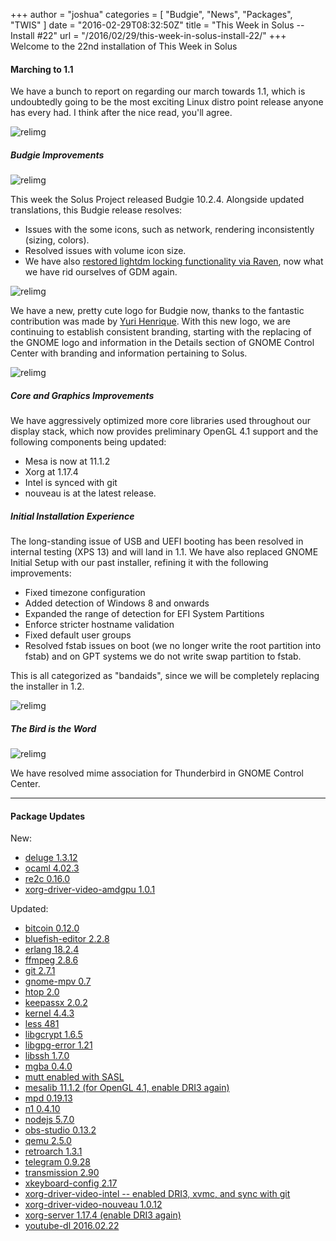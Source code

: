 +++
author = "joshua"
categories = [
"Budgie",
"News",
"Packages",
"TWIS"
]
date =  "2016-02-29T08:32:50Z"
title = "This Week in Solus -- Install #22"
url = "/2016/02/29/this-week-in-solus-install-22/"
+++ 
Welcome to the 22nd installation of This Week in Solus 

#### Marching to 1.1

We have a bunch to report on regarding our march towards 1.1, which is undoubtedly going to be the most exciting Linux distro point release anyone has every had. I think after the nice read, you'll agree.

![relimg](https://media.giphy.com/media/3oEdv7vedu6iAZoqTS/giphy.gif)

##### Budgie Improvements

![relimg](Screenshot-from-2016-02-29-03-51-45.png)

This week the Solus Project released Budgie 10.2.4. Alongside updated translations, this Budgie release resolves:

- Issues with the some icons, such as network, rendering inconsistently (sizing, colors).
- Resolved issues with volume icon size.
- We have also [restored lightdm locking functionality via Raven](https://github.com/solus-project/budgie-desktop/commit/9392146c07b93d8b90681dafbd74d03e15590f12), now what we have rid ourselves of GDM again.

![relimg](budgie.png)

We have a new, pretty cute logo for Budgie now, thanks to the fantastic contribution was made by [Yuri Henrique](https://plus.google.com/+YuriHenriq). With this new logo, we are continuing to establish consistent branding, starting with the 
replacing of the GNOME logo and information in the Details section of GNOME Control Center with branding and information pertaining to Solus.

![relimg](Screenshot-from-2016-02-27-23-27-13.png)

##### Core and Graphics Improvements

We have aggressively optimized more core libraries used throughout our display stack, which now provides preliminary OpenGL 4.1 support and the following components being updated:

- Mesa is now at 11.1.2
- Xorg at 1.17.4
- Intel is synced with git
- nouveau is at the latest release.

##### Initial Installation Experience

The long-standing issue of USB and UEFI booting has been resolved in internal testing (XPS 13) and will land in 1.1. We have also replaced GNOME Initial Setup with our past installer, refining it with the following improvements:

- Fixed timezone configuration
- Added detection of Windows 8 and onwards
- Expanded the range of detection for EFI System Partitions
- Enforce stricter hostname validation
- Fixed default user groups
- Resolved fstab issues on boot (we no longer write the root partition into fstab) and on GPT systems we do not write swap partition to fstab.

This is all categorized as "bandaids", since we will be completely replacing the installer in 1.2.

![relimg](2Xu9NcsxjPHz.png)

##### The Bird is the Word

![relimg](http://i.giphy.com/8bUYuWPi8fPDW.gif)

We have resolved mime association for Thunderbird in GNOME Control Center.

<hr />

#### Package Updates

New:

- [deluge 1.3.12](https://git.solus-project.com/packages/deluge/commit/?id=e6f259636c5364d947350f632a2dbbd0f8313157)
- [ocaml 4.02.3](https://git.solus-project.com/packages/ocaml/commit/?id=63662f94ce0a4ba3befcbd735c3ed179e21532dd)
- [re2c 0.16.0](https://git.solus-project.com/packages/re2c/commit/?id=4ba27f4cbd23a9550d6e62c49a3dc1e7cc65b7dd)
- [xorg-driver-video-amdgpu 1.0.1](https://git.solus-project.com/packages/xorg-driver-video-amdgpu/commit/?id=66fa82b9e038544250d352859d6122432674e274)

Updated:

- [bitcoin 0.12.0](https://git.solus-project.com/packages/bitcoin/commit/?id=b9b9e3bed2924f8490c3ae81ba42a4cd6744f443)
- [bluefish-editor 2.2.8](https://git.solus-project.com/packages/bluefish-editor/commit/?id=e17c9d2aa6c6c918daf961729891209753806622)
- [erlang 18.2.4](https://git.solus-project.com/packages/erlang/commit/?id=88d7b0e445703eb250af0cde6ede3b9047e76f77)
- [ffmpeg 2.8.6](https://git.solus-project.com/packages/ffmpeg/commit/?id=bffcd20ce0a0c0025f0eee270d568b858bd8f307)
- [git 2.7.1](https://git.solus-project.com/packages/git/commit/?id=57a41c60fea118af354f59a6c087722589ec4834)
- [gnome-mpv 0.7](https://git.solus-project.com/packages/gnome-mpv/commit/?id=cd8a48be1213026bd77213db5a0998fce1a8580e)
- [htop 2.0](https://git.solus-project.com/packages/htop/commit/?id=68119eab2029bf3fc85e23e4d7041ab0e7d77545)
- [keepassx 2.0.2](https://git.solus-project.com/packages/keepassx/commit/?id=b7da7c98f5b234f5ddefb11abaa7935ab754bdd7)
- [kernel 4.4.3](https://git.solus-project.com/packages/kernel/commit/?id=ea5fc9da35715f7ffbc30618af654242c4c14bcd)
- [less 481](https://git.solus-project.com/packages/less/commit/?id=cd26eabde82770ab6c571985007a6ee6b2b097ad)
- [libgcrypt 1.6.5](https://git.solus-project.com/packages/libgcrypt/commit/?id=b4f129ac1acff6f49d88c3a145097eaca8736924)
- [libgpg-error 1.21](https://git.solus-project.com/packages/libgpg-error/commit/?id=7b93243c923c0fbb5a3561e4729ac503cbe51e93)
- [libssh 1.7.0](https://git.solus-project.com/packages/libssh2/commit/?id=235cfcd0fa4a536aba9387ef1db07d0aa2ba692f)
- [mgba 0.4.0](https://git.solus-project.com/packages/mgba/commit/?id=33b388f758dbb752e2d1f95900ebefd381f8818d)
- [mutt enabled with SASL](https://git.solus-project.com/packages/mutt/commit/?id=86bd82c835d66bd9c89be68b26936dbfad599d21)
- [mesalib 11.1.2 (for OpenGL 4.1, enable DRI3 again)](https://git.solus-project.com/packages/mesalib/commit/?id=46f53c7bfa6427fe3585de02efea1a3192470794)
- [mpd 0.19.13](https://git.solus-project.com/packages/mpd/commit/?id=05025a887197cdea47c41daa576d600dca36ddc2)
- [n1 0.4.10](https://git.solus-project.com/packages/n1/commit/?id=cdfd7ee6408e61710ec915cc3aba7e4b17e9d6d8)
- [nodejs 5.7.0](https://git.solus-project.com/packages/nodejs/commit/?id=9c18387822c8dacff1279ff50d07087e3bb53ea6)
- [obs-studio 0.13.2](https://git.solus-project.com/packages/obs-studio/commit/?id=2d2c8e896299303bb7de9428edf28c5fb2af2dda)
- [qemu 2.5.0](https://git.solus-project.com/packages/qemu/commit/?id=52dcf463fda03550728c20ad88ae16336989e8dc)
- [retroarch 1.3.1](https://git.solus-project.com/packages/retroarch/commit/?id=011a425297f453311f10c50ac24079bc68c7bad7)
- [telegram 0.9.28](https://git.solus-project.com/packages/telegram/commit/?id=1a2aca6b20ea071c464ff73f0ff359c1ccc3ab09)
- [transmission 2.90](https://git.solus-project.com/packages/transmission/commit/?id=0bf53942dc86015eb2af8a2f971fc27c527e3fc7)
- [xkeyboard-config 2.17](https://git.solus-project.com/packages/xkeyboard-config/commit/?id=e0cc95224ebb8ddd9260870acdaf2c9b7bdd663c)
- [xorg-driver-video-intel -- enabled DRI3, xvmc, and sync with git](https://git.solus-project.com/packages/xorg-driver-video-intel/commit/?id=9547e833469e00d4c413d138e681e964b264d415)
- [xorg-driver-video-nouveau 1.0.12](https://git.solus-project.com/packages/xorg-driver-video-nouveau/commit/?id=27fdb9a08e73d59f491d36def4c94d40a124bb5c)
- [xorg-server 1.17.4 (enable DRI3 again)](https://git.solus-project.com/packages/xorg-server/commit/?id=77c956af0aa23c84f9c729117f7df597070bebe1)
- [youtube-dl 2016.02.22](https://git.solus-project.com/packages/youtube-dl/commit/?id=212f20d41d8f0b2451cc63f20ad579725c7e8d41)

          